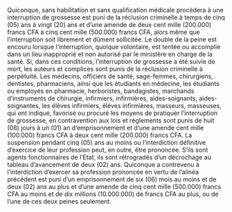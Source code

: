 Quiconque, sans habilitation et sans qualification médicale procèdera à une interruption de grossesse est puni de la réclusion criminelle à temps de cinq (05) ans à vingt (20) ans et d’une amende de deux cent mille (200.000) francs CFA à cinq cent mille (500.000) francs CFA, alors même que l’interruption soit librement et dûment sollicitée.
Le double de la peine est encouru lorsque l’interruption, quoique volontaire, est tentée ou accomplie dans un lieu inapproprié et non autorisé par le ministère en charge de la santé.
Si, dans ces conditions, l’interruption de grossesse a été suivie de mort, les auteurs et complices sont punis de la réclusion criminelle à perpétuité.
Les médecins, officiers de santé, sage-femmes, chirurgiens, dentistes, pharmaciens, ainsi que les étudiants en médecine, les étudiants ou employés en pharmacie, herboristes, bandagistes, marchands d’instruments de chirurgie, infirmiers, infirmières, aides-soignants, aides-soignantes, les élèves infirmiers, élèves infirmières, masseurs, masseuses, qui ont indiqué, favorisé ou procuré les moyens de pratiquer l’interruption de grossesse, en contravention aux lois et règlements sont punis de huit (08) jours à un (01) an d’emprisonnement et d’une amende cent mille (100.000) francs CFA à deux cent mille (200.000) francs CFA.
La suspension pendant cinq (05) ans au moins ou l’interdiction définitive d’exercice de leur profession peut, en outre, être prononcée. S’ils sont agents fonctionnaires de l’Etat, ils sont rétrogradés d’un décrochage au tableau d’avancement de deux (02) ans.
Quiconque a contrevenu à l’interdiction d’exercer sa profession prononcée en vertu de l’alinéa précédent est puni d’un emprisonnement de six (06) mois au moins et de deux (02) ans au plus et d’une amende de cinq cent mille (500.000) francs CFA au moins et de dix millions (10.000.000) de francs CFA au plus, ou de l’une de ces deux peines seulement.